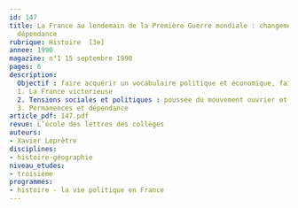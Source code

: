 ```yaml
---
id: 147
title: La France au lendemain de la Première Guerre mondiale : changements, permanences,
  dépendance 
rubrique: Histoire  [3e]
annee: 1990
magazine: n°1 15 septembre 1990
pages: 6
description: 
  Objectif : faire acquérir un vocabulaire politique et économique, faire percevoir la complexité d’une situation historique…
  1. La France victorieuse
  2. Tensions sociales et politiques : poussée du mouvement ouvrier et création du parti communiste
  3. Permanences et dépendance
article_pdf: 147.pdf
revue: L’école des lettres des collèges
auteurs:
- Xavier Leprêtre
disciplines:
- histoire-géographie
niveau_etudes:
- troisième
programmes:
- histoire - la vie politique en France
---
```

